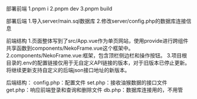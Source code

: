 部署前端
1.pnpm i
2.pnpm dev
3.pnpm build


部署后端
1.导入server/main.sql数据库
2.修改server/config.php的数据库连接信息


前端结构
1.页面整体写到了src/App.vue作为单页网站，使用provide进行跨组件共享函数到components/NekoFrame.vue这个框架中。
2.components/NekoFrame.vue:框架，包含顶栏侧边栏和操作按钮。
3.项目根目录的.env的配置链接仅用于无自定义API链接的版本，对于旧版本已停止更新。将继续更新支持自定义的后端json接口地址的新版本。


后端结构：
config.php：配置文件
set.php：接收油猴数据的接口文件
get.php：响应前端登录和查询和删除文件
db.php：数据库连接用的，不用管
